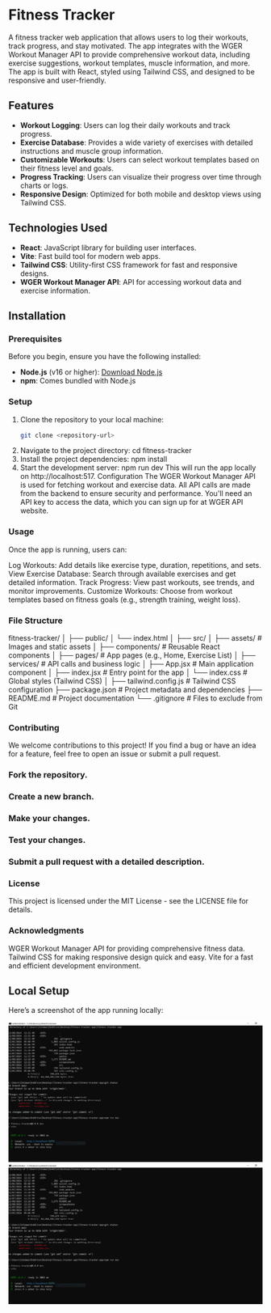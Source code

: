# Fitness Tracker

A fitness tracker web application that allows users to log their workouts, track progress, and stay motivated. The app integrates with the WGER Workout Manager API to provide comprehensive workout data, including exercise suggestions, workout templates, muscle information, and more. The app is built with React, styled using Tailwind CSS, and designed to be responsive and user-friendly.

## Features

- **Workout Logging**: Users can log their daily workouts and track progress.
- **Exercise Database**: Provides a wide variety of exercises with detailed instructions and muscle group information.
- **Customizable Workouts**: Users can select workout templates based on their fitness level and goals.
- **Progress Tracking**: Users can visualize their progress over time through charts or logs.
- **Responsive Design**: Optimized for both mobile and desktop views using Tailwind CSS.

## Technologies Used

- **React**: JavaScript library for building user interfaces.
- **Vite**: Fast build tool for modern web apps.
- **Tailwind CSS**: Utility-first CSS framework for fast and responsive designs.
- **WGER Workout Manager API**: API for accessing workout data and exercise information.

## Installation

### Prerequisites

Before you begin, ensure you have the following installed:

- **Node.js** (v16 or higher): [Download Node.js](https://nodejs.org/)
- **npm**: Comes bundled with Node.js

### Setup

1. Clone the repository to your local machine:
   ```bash
   git clone <repository-url>
   ```
2. Navigate to the project directory:
   cd fitness-tracker
3. Install the project dependencies:
   npm install
4. Start the development server:
   npm run dev
   This will run the app locally on http://localhost:517.
   Configuration
   The WGER Workout Manager API is used for fetching workout and exercise data. All API calls are made from the backend to ensure security and performance. You'll need an API key to access the data, which you can sign up for at WGER API website.

### Usage

Once the app is running, users can:

Log Workouts: Add details like exercise type, duration, repetitions, and sets.
View Exercise Database: Search through available exercises and get detailed information.
Track Progress: View past workouts, see trends, and monitor improvements.
Customize Workouts: Choose from workout templates based on fitness goals (e.g., strength training, weight loss).

### File Structure

fitness-tracker/
│
├── public/
│ └── index.html
│
├── src/
│ ├── assets/ # Images and static assets
│ ├── components/ # Reusable React components
│ ├── pages/ # App pages (e.g., Home, Exercise List)
│ ├── services/ # API calls and business logic
│ ├── App.jsx # Main application component
│ ├── index.jsx # Entry point for the app
│ └── index.css # Global styles (Tailwind CSS)
│
├── tailwind.config.js # Tailwind CSS configuration
├── package.json # Project metadata and dependencies
├── README.md # Project documentation
└── .gitignore # Files to exclude from Git

### Contributing

We welcome contributions to this project! If you find a bug or have an idea for a feature, feel free to open an issue or submit a pull request.

### Fork the repository.

### Create a new branch.

### Make your changes.

### Test your changes.

### Submit a pull request with a detailed description.

### License

This project is licensed under the MIT License - see the LICENSE file for details.

### Acknowledgments

WGER Workout Manager API for providing comprehensive fitness data.
Tailwind CSS for making responsive design quick and easy.
Vite for a fast and efficient development environment.

## Local Setup

Here’s a screenshot of the app running locally:

![Local Setup](screenshoots/Local%20Setup.PNG)
![Localserver](screenshoots/Local%20Setup.PNG)
